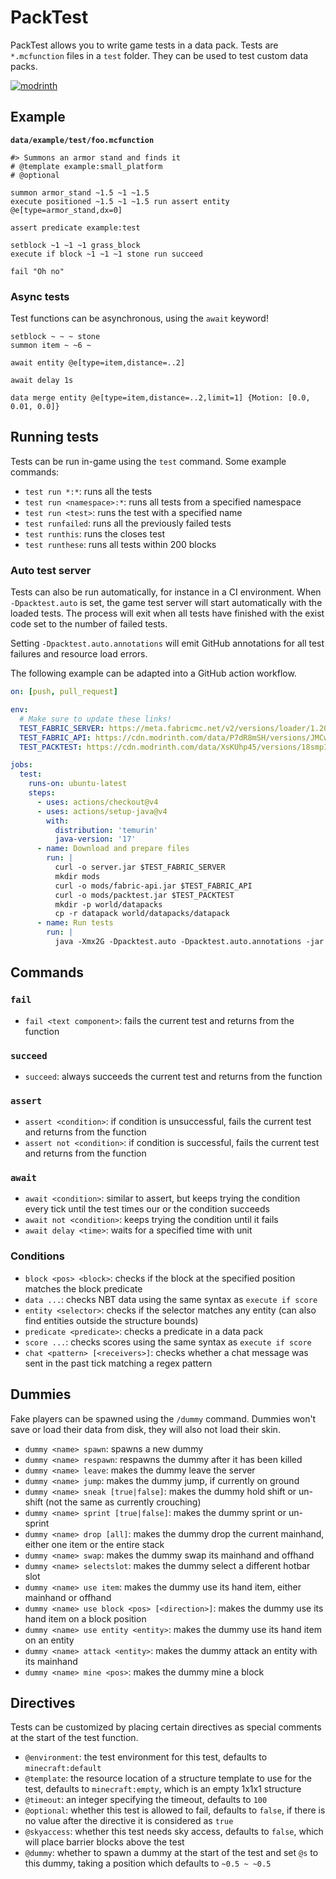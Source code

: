 # PackTest
PackTest allows you to write game tests in a data pack. Tests are `*.mcfunction` files in a `test` folder. They can be used to test custom data packs.

[![modrinth](https://cdn.jsdelivr.net/npm/@intergrav/devins-badges@3/assets/cozy/available/modrinth_vector.svg)](https://modrinth.com/mod/packtest)

## Example
**`data/example/test/foo.mcfunction`**
```mcfunction
#> Summons an armor stand and finds it
# @template example:small_platform
# @optional

summon armor_stand ~1.5 ~1 ~1.5
execute positioned ~1.5 ~1 ~1.5 run assert entity @e[type=armor_stand,dx=0]

assert predicate example:test

setblock ~1 ~1 ~1 grass_block
execute if block ~1 ~1 ~1 stone run succeed

fail "Oh no"
```

### Async tests
Test functions can be asynchronous, using the `await` keyword!
```mcfunction
setblock ~ ~ ~ stone
summon item ~ ~6 ~

await entity @e[type=item,distance=..2]

await delay 1s

data merge entity @e[type=item,distance=..2,limit=1] {Motion: [0.0, 0.01, 0.0]}
```

## Running tests
Tests can be run in-game using the `test` command. Some example commands:
* `test run *:*`: runs all the tests
* `test run <namespace>:*`: runs all tests from a specified namespace
* `test run <test>`: runs the test with a specified name
* `test runfailed`: runs all the previously failed tests
* `test runthis`: runs the closes test
* `test runthese`: runs all tests within 200 blocks

### Auto test server
Tests can also be run automatically, for instance in a CI environment. When `-Dpacktest.auto` is set, the game test server will start automatically with the loaded tests. The process will exit when all tests have finished with the exist code set to the number of failed tests. 

Setting `-Dpacktest.auto.annotations` will emit GitHub annotations for all test failures and resource load errors.

The following example can be adapted into a GitHub action workflow.
```yaml
on: [push, pull_request]

env:
  # Make sure to update these links!
  TEST_FABRIC_SERVER: https://meta.fabricmc.net/v2/versions/loader/1.20.4/0.15.3/0.11.2/server/jar
  TEST_FABRIC_API: https://cdn.modrinth.com/data/P7dR8mSH/versions/JMCwDuki/fabric-api-0.92.0%2B1.20.4.jar
  TEST_PACKTEST: https://cdn.modrinth.com/data/XsKUhp45/versions/18smpIeE/packtest-1.6-mc1.20.4.jar

jobs:
  test:
    runs-on: ubuntu-latest
    steps:
      - uses: actions/checkout@v4
      - uses: actions/setup-java@v4
        with:
          distribution: 'temurin'
          java-version: '17'
      - name: Download and prepare files
        run: |
          curl -o server.jar $TEST_FABRIC_SERVER
          mkdir mods
          curl -o mods/fabric-api.jar $TEST_FABRIC_API
          curl -o mods/packtest.jar $TEST_PACKTEST
          mkdir -p world/datapacks
          cp -r datapack world/datapacks/datapack
      - name: Run tests
        run: |
          java -Xmx2G -Dpacktest.auto -Dpacktest.auto.annotations -jar server.jar nogui
```

## Commands

### `fail`
* `fail <text component>`: fails the current test and returns from the function

### `succeed`
* `succeed`: always succeeds the current test and returns from the function

### `assert`
* `assert <condition>`: if condition is unsuccessful, fails the current test and returns from the function
* `assert not <condition>`: if condition is successful, fails the current test and returns from the function

### `await`
* `await <condition>`: similar to assert, but keeps trying the condition every tick until the test times our or the condition succeeds
* `await not <condition>`: keeps trying the condition until it fails
* `await delay <time>`: waits for a specified time with unit

### Conditions
* `block <pos> <block>`: checks if the block at the specified position matches the block predicate
* `data ...`: checks NBT data using the same syntax as `execute if score`
* `entity <selector>`: checks if the selector matches any entity (can also find entities outside the structure bounds)
* `predicate <predicate>`: checks a predicate in a data pack
* `score ...`: checks scores using the same syntax as `execute if score`
* `chat <pattern> [<receivers>]`: checks whether a chat message was sent in the past tick matching a regex pattern

## Dummies
Fake players can be spawned using the `/dummy` command. Dummies won't save or load their data from disk, they will also not load their skin.

* `dummy <name> spawn`: spawns a new dummy
* `dummy <name> respawn`: respawns the dummy after it has been killed
* `dummy <name> leave`: makes the dummy leave the server
* `dummy <name> jump`: makes the dummy jump, if currently on ground
* `dummy <name> sneak [true|false]`: makes the dummy hold shift or un-shift (not the same as currently crouching)
* `dummy <name> sprint [true|false]`: makes the dummy sprint or un-sprint
* `dummy <name> drop [all]`: makes the dummy drop the current mainhand, either one item or the entire stack
* `dummy <name> swap`: makes the dummy swap its mainhand and offhand
* `dummy <name> selectslot`: makes the dummy select a different hotbar slot
* `dummy <name> use item`: makes the dummy use its hand item, either mainhand or offhand
* `dummy <name> use block <pos> [<direction>]`: makes the dummy use its hand item on a block position
* `dummy <name> use entity <entity>`: makes the dummy use its hand item on an entity
* `dummy <name> attack <entity>`: makes the dummy attack an entity with its mainhand
* `dummy <name> mine <pos>`: makes the dummy mine a block

## Directives
Tests can be customized by placing certain directives as special comments at the start of the test function.

* `@environment`: the test environment for this test, defaults to `minecraft:default`
* `@template`: the resource location of a structure template to use for the test, defaults to `minecraft:empty`, which is an empty 1x1x1 structure
* `@timeout`: an integer specifying the timeout, defaults to `100`
* `@optional`: whether this test is allowed to fail, defaults to `false`, if there is no value after the directive it is considered as `true`
* `@skyaccess`: whether this test needs sky access, defaults to `false`, which will place barrier blocks above the test
* `@dummy`: whether to spawn a dummy at the start of the test and set `@s` to this dummy, taking a position which defaults to `~0.5 ~ ~0.5`
